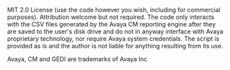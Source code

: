 MIT 2.0 License (use the code however you wish, including for commercial purposes). Attribution welcome but not required.
The code only interacts with the CSV files generated by the Avaya CM reporting engine after they are saved to the user's 
disk drive and do not in anyway interface with Avaya proprietary technology, nor require Avaya system credentials.
The script is provided as is and the author is not liable for anything resulting from its use.

Avaya, CM and GEDI are trademarks of Avaya Inc
